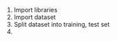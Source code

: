  1. Import libraries
 2. Import dataset
 3. Split dataset into training, test set
 4. 
<!--stackedit_data:
eyJoaXN0b3J5IjpbNDIyMjMwNzU5LDczMDk5ODExNl19
-->